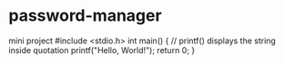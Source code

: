 # password-manager
mini project
#include <stdio.h>
int main() {
   // printf() displays the string inside quotation
   printf("Hello, World!");
   return 0;
}
